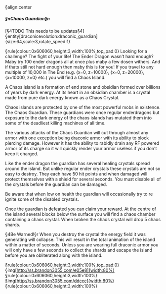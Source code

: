 §align:center
##### §nChaos Guardian§n
[§4TODO This needs to be updates§4]
§entity[draconicevolution:draconic_guardian]{size:64,scale:3,rotate_speed:1}
 
§rule{colour:0x606060,height:3,width:100%,top_pad:0}
Looking for a challenge? The fight of your life! The Ender Dragon wasn't hard enough? Maby try 100 ender dragons all at once plus maby a few dosen withers. And if thats still not hard enough then maby this is for you! If you travel to any multiple of 10,000 in The End (e.g. {x=0, z=10000}, {x=0, z=20000}, {x=10000, z=0} etc.) you will find a Chaos Island.

A Chaos island is a formation of end stone and obsidian formed over billions of years by dark energy. At its heart in an obsidian chamber is a crystal made from pure dark energy known as a Chaos Crystal.

Chaos islands are protected by one of the most powerful mobs in existence. The Chaos Guardian. These guardians were once regular enderdragons but exposure to the dark energy of the chaos islands has mutated them into some of the deadliest killing machines of all time.

The various attacks of the Chaos Guardian will cut through almost any armor with one exception being draconic armor with its ability to block piercing damage. However it has the ability to rabidly drain any RF powered armor of its charge so it will quickly render your armor useless if you don't keep it charged.

Like the ender dragon the guardian has several healing crystals spread around the island. But unlike regular ender crystals these crystals are not so easy to destroy. They each have 50 hit points and when damaged will protect themselves with a shield for several seconds. You must disable all of the crystals before the guardian can be damaged.

Be aware that when low on health the guardian will occasionally try to re ignite some of the disabled crystals.

Once the guardian is defeated you can claim your reward. At the centre of the island several blocks below the surface you will find a chaos chamber containing a chaos crystal. When broken the chaos crystal will drop 5 chaos shards.

§4Be Warned!§r When you destroy the crystal the energy field it was generating will collapse. This will result in the total animation of the island within a matter of seconds. Unless you are wearing full draconic armor you will only have a few seconds to collect the shards and escape the island before you are obliterated along with the island.

§rule{colour:0x606060,height:3,width:100%,top_pad:0}
§img[http://ss.brandon3055.com/e05e8]{width:80%}
§rule{colour:0x606060,height:3,width:100%}
§img[http://ss.brandon3055.com/ddccc]{width:80%}
§rule{colour:0x606060,height:3,width:100%}